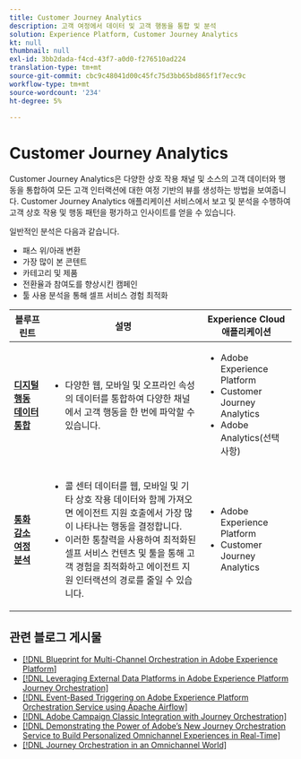 ```yaml
---
title: Customer Journey Analytics
description: 고객 여정에서 데이터 및 고객 행동을 통합 및 분석
solution: Experience Platform, Customer Journey Analytics
kt: null
thumbnail: null
exl-id: 3bb2dada-f4cd-43f7-a0d0-f276510ad224
translation-type: tm+mt
source-git-commit: cbc9c48041d00c45fc75d3bb65bd865f1f7ecc9c
workflow-type: tm+mt
source-wordcount: '234'
ht-degree: 5%

---
```


# Customer Journey Analytics

Customer Journey Analytics은 다양한 상호 작용 채널 및 소스의 고객 데이터와 행동을 통합하여 모든 고객 인터랙션에 대한 여정 기반의 뷰를 생성하는 방법을 보여줍니다. Customer Journey Analytics 애플리케이션 서비스에서 보고 및 분석을 수행하여 고객 상호 작용 및 행동 패턴을 평가하고 인사이트를 얻을 수 있습니다.

일반적인 분석은 다음과 같습니다.

* 패스 위/아래 변환
* 가장 많이 본 콘텐트
* 카테고리 및 제품
* 전환율과 참여도를 향상시킨 캠페인
* 툴 사용 분석을 통해 셀프 서비스 경험 최적화

| 블루프린트 | 설명 | Experience Cloud 애플리케이션 |
|---|---|---|
| **[디지털 행동 데이터 통합](digital-behavioral-data-consolidation.md)** | <ul><li>다양한 웹, 모바일 및 오프라인 속성의 데이터를 통합하여 다양한 채널에서 고객 행동을 한 번에 파악할 수 있습니다.</li></ul> | <ul><li>Adobe Experience Platform</li><li>Customer Journey Analytics</li><li>Adobe Analytics(선택 사항)</li></ul> |
| **[통화 감소 여정 분석](call-deflect.md)** | <ul><li>콜 센터 데이터를 웹, 모바일 및 기타 상호 작용 데이터와 함께 가져오면 에이전트 지원 호출에서 가장 많이 나타나는 행동을 결정합니다.</li><li>이러한 통찰력을 사용하여 최적화된 셀프 서비스 컨텐츠 및 툴을 통해 고객 경험을 최적화하고 에이전트 지원 인터랙션의 경로를 줄일 수 있습니다.  </li></ul> | <ul><li>Adobe Experience Platform</li><li>Customer Journey Analytics</li> |

## 관련 블로그 게시물

* [[!DNL Blueprint for Multi-Channel Orchestration in Adobe Experience Platform]](https://medium.com/adobetech/blueprint-for-multi-channel-orchestration-in-adobe-experience-platform-c68317e94184)
* [[!DNL Leveraging External Data Platforms in Adobe Experience Platform Journey Orchestration]](https://medium.com/adobetech/leveraging-external-data-platforms-in-adobe-experience-platform-journey-orchestration-54fc6134fe17)
* [[!DNL Event-Based Triggering on Adobe Experience Platform Orchestration Service using Apache Airflow]](https://medium.com/adobetech/event-based-triggering-on-adobe-experience-platform-orchestration-service-using-apache-airflow-8607b28251f1)
* [[!DNL Adobe Campaign Classic Integration with Journey Orchestration]](https://medium.com/adobetech/adobe-campaign-classic-integration-with-journey-orchestration-ae577653281)
* [[!DNL Demonstrating the Power of Adobe’s New Journey Orchestration Service to Build Personalized Omnichannel Experiences in Real-Time]](https://medium.com/adobetech/demonstrating-the-power-of-adobes-new-journey-orchestration-service-to-build-personalized-aa60d88cd34)
* [[!DNL Journey Orchestration in an Omnichannel World]](https://medium.com/adobetech/journey-orchestration-in-an-omnichannel-world-3a2d32d556d9)
